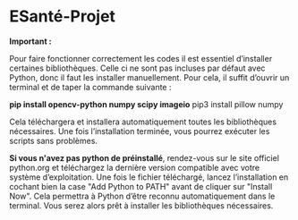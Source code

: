# ESanté-Projet

**Important :**

Pour faire fonctionner correctement les codes il est essentiel d’installer certaines bibliothèques. 
Celle ci ne sont pas incluses par défaut avec Python, donc il faut les installer manuellement. 
Pour cela, il suffit d’ouvrir un terminal et de taper la commande suivante :

**pip install opencv-python numpy scipy imageio**
pip3 install pillow numpy


Cela téléchargera et installera automatiquement toutes les bibliothèques nécessaires. 
Une fois l’installation terminée, vous pourrez exécuter les scripts sans problèmes.


**Si vous n'avez pas python de préinstallé**, rendez-vous sur le site officiel python.org et téléchargez la dernière version compatible avec votre système d’exploitation. 
Une fois le fichier téléchargé, lancez l’installation en cochant bien la case "Add Python to PATH" avant de cliquer sur "Install Now". Cela permettra à Python d’être reconnu automatiquement dans le terminal.
Vous serez alors prêt à installer les bibliothèques nécessaires.

